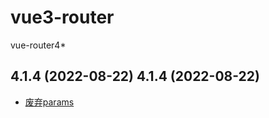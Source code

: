 # vue3-router

vue-router4*

## 4.1.4 (2022-08-22) 4.1.4 (2022-08-22)

- [废弃params](https://github.com/vuejs/router/blob/main/packages/router/CHANGELOG.md#414-2022-08-22)